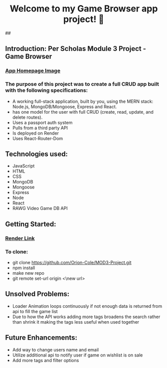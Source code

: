 <h1 align="center">Welcome to my Game Browser app project! 👋</h1>
## 

## Introduction: Per Scholas Module 3 Project - Game Browser

### [App Homepage Image](src\images\app-screenshot.png)

### The purpose of this project was to create a full CRUD app built with the following specifications:

- A working full-stack application, built by you, using the MERN stack: Node.js, MongoDB/Mongoose, Express and React.
- has one model for the user with full CRUD (create, read, update, and delete routes).
- Uses a passport auth system
- Pulls from a third party API
- Is deployed on Render
- Uses React-Router-Dom

## Technologies used:

- JavaScript
- HTML
- CSS
- MongoDB
- Mongoose
- Express
- Node
- React
- RAWG Video Game DB API

## Getting Started:

### [Render Link](https://orions-game-browser.onrender.com)

### To clone:

- git clone <https://github.com/Orion-Cole/MOD3-Project.git>
- npm install
- make new repo
- git remote set-url origin <\new url>

## Unsolved Problems:

- Loader Animation loops continuously if not enough data is returned from api to fill the game list
- Due to how the API works adding more tags broadens the search rather than shrink it making the tags less useful when used together

## Future Enhancements:

- Add way to change users name and email
- Utilize additional api to notify user if game on wishlist is on sale
- Add more tags and filter options